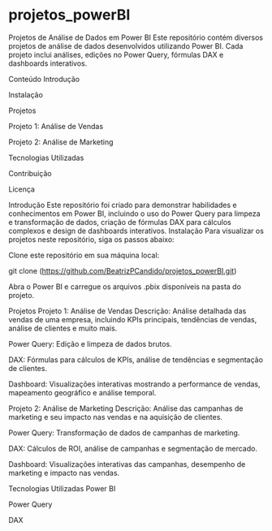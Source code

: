 # projetos_powerBI

Projetos de Análise de Dados em Power BI
Este repositório contém diversos projetos de análise de dados desenvolvidos utilizando Power BI. Cada projeto inclui análises, edições no Power Query, fórmulas DAX e dashboards interativos.

Conteúdo
Introdução

Instalação

Projetos

Projeto 1: Análise de Vendas

Projeto 2: Análise de Marketing

Tecnologias Utilizadas

Contribuição

Licença

Introdução
Este repositório foi criado para demonstrar habilidades e conhecimentos em Power BI, incluindo o uso do Power Query para limpeza e transformação de dados, criação de fórmulas DAX para cálculos complexos e design de dashboards interativos.
Instalação
Para visualizar os projetos neste repositório, siga os passos abaixo:

Clone este repositório em sua máquina local:

git clone (https://github.com/BeatrizPCandido/projetos_powerBI.git)

Abra o Power BI e carregue os arquivos .pbix disponíveis na pasta do projeto.

Projetos
Projeto 1: Análise de Vendas
Descrição: Análise detalhada das vendas de uma empresa, incluindo KPIs principais, tendências de vendas, análise de clientes e muito mais.

Power Query: Edição e limpeza de dados brutos.

DAX: Fórmulas para cálculos de KPIs, análise de tendências e segmentação de clientes.

Dashboard: Visualizações interativas mostrando a performance de vendas, mapeamento geográfico e análise temporal.

Projeto 2: Análise de Marketing
Descrição: Análise das campanhas de marketing e seu impacto nas vendas e na aquisição de clientes.

Power Query: Transformação de dados de campanhas de marketing.

DAX: Cálculos de ROI, análise de campanhas e segmentação de mercado.

Dashboard: Visualizações interativas das campanhas, desempenho de marketing e impacto nas vendas.

Tecnologias Utilizadas
Power BI

Power Query

DAX
